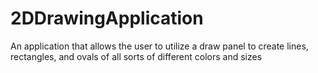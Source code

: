 # 2DDrawingApplication
An application that allows the user to utilize a draw panel to create lines, rectangles, and ovals of all sorts of different colors and sizes
